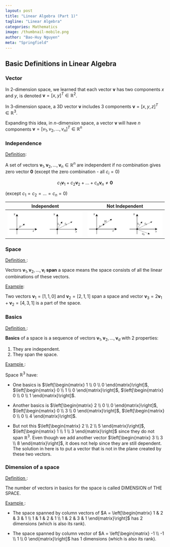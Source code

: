 ```yaml
---
layout: post
title: "Linear Algebra (Part 1)"
tagline: "Linear Algebra"
categories: Mathematics
image: /thumbnail-mobile.png
author: "Bao-Huy Nguyen"
meta: "Springfield"
---
```


## Basic Definitions in Linear Algebra

### Vector

In $2$-dimension space, we learned that each vector $\textbf{v}$ has two components $x$ and $y$, is denoted $\textbf{v} = [x, y]^T \in \mathbb{R}^2$.

In $3$-dimension space, a 3D vector $\textbf{v}$ includes 3 components $\textbf{v} = [x, y, z]^T \in \mathbb{R}^3$.

Expanding this idea, in $n$-dimension space, a vector $\textbf{v}$ will have $n$ components $\textbf{v} = [v_1, v_2, ..., v_n]^T \in \mathbb{R}^n$

### Independence

<u>Definition</u>:

A set of vectors $\textbf{v}_1, \textbf{v}_2, ..., \textbf{v}_n \in \mathbb{R}^n$ are independent if no combination gives zero vector $\textbf{0}$ (except the zero combination - all $c_i = 0$)

$$c_1\textbf{v}_1 + c_2\textbf{v}_2+ ... + c_n\textbf{v}_n \neq \textbf{0}$$

(except $c_1 = c_2 = ... = c_n = 0$)


Independent             |  Not Independent
:-----------------------:|:-------------------------:
![](/images/Linear_Algebra_Basics/independence.png)  |  ![](/images/Linear_Algebra_Basics/dependence.png)

### Space

<u> Definition </u>:

Vectors $\textbf{v}_1, \textbf{v}_2, ..., \textbf{v}_l$ **span** a space means the space consists of all the linear combinations of these vectors.

<u>Example</u>:

Two vectors $\textbf{v}_1 = [1, 1, 0]$ and $\textbf{v}_2 = [2, 1, 1]$ span a space and vector $\textbf{v}_3 = 2\textbf{v}_1 + \textbf{v}_2 = [4, 3, 1]$ is a part of the space.

### Basics

<u> Definition </u>:

**Basics** of a space is a sequence of vectors $\textbf{v}_1, \textbf{v}_2, ..., \textbf{v}_d$ with 2 properties:

1. They are independent.
2. They span the space.

<u> Example </u>:

Space $\mathbb{R}^3$ have:

* One basics is $\left[\begin{matrix}
    1 \\
    0 \\
    0
\end{matrix}\right]$, $\left[\begin{matrix}
    0 \\
    1 \\
    0
\end{matrix}\right]$, $\left[\begin{matrix}
    0 \\
    0 \\
    1
\end{matrix}\right]$.

* Another basics is $\left[\begin{matrix}
    2 \\
    0 \\
    0
\end{matrix}\right]$, $\left[\begin{matrix}
    0 \\
    3 \\
    0
\end{matrix}\right]$, $\left[\begin{matrix}
    0 \\
    0 \\
    4
\end{matrix}\right]$.

* But not this $\left[\begin{matrix}
    2 \\
    2 \\
    5
\end{matrix}\right]$, $\left[\begin{matrix}
    1 \\
    1 \\
    3
\end{matrix}\right]$ since they do not span $\mathbb{R}^3$. Even though we add another vector $\left[\begin{matrix}
    3 \\
    3 \\
    8
\end{matrix}\right]$, it does not help since they are still dependent. The solution in here is to put a vector that is not in the plane created by these two vectors.

### Dimension of a space

<u> Definition </u>:

The number of vectors in basics for the space is called DIMENSION of THE SPACE.

<u> Example </u>:

* The space spanned by column vectors of $A = \left[\begin{matrix}
    1 & 2 & 3 & 1 \\
    1 & 1 & 2 & 1 \\
    1 & 2 & 3 & 1
\end{matrix}\right]$ has 2 dimensions (which is also its rank).

* The space spanned by column vector of $A = \left[\begin{matrix}
    -1 \\
    -1 \\
    1 \\
    0
\end{matrix}\right]$ has 1 dimensions (which is also its rank).